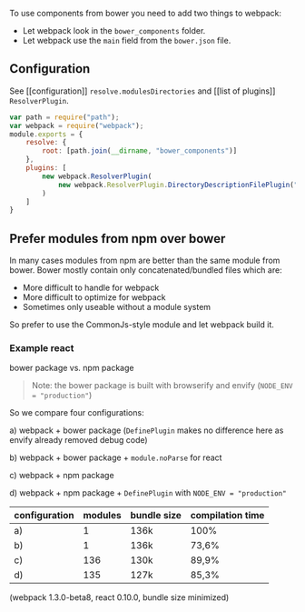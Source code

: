 To use components from bower you need to add two things to webpack:

* Let webpack look in the `bower_components` folder.
* Let webpack use the `main` field from the `bower.json` file.

## Configuration

See [[configuration]] `resolve.modulesDirectories` and [[list of plugins]] `ResolverPlugin`.

``` javascript
var path = require("path");
var webpack = require("webpack");
module.exports = {
	resolve: {
		root: [path.join(__dirname, "bower_components")]
	},
	plugins: [
		new webpack.ResolverPlugin(
			new webpack.ResolverPlugin.DirectoryDescriptionFilePlugin(".bower.json", ["main"])
		)
	]
}
```

## Prefer modules from npm over bower

In many cases modules from npm are better than the same module from bower. Bower mostly contain only concatenated/bundled files which are:

* More difficult to handle for webpack
* More difficult to optimize for webpack
* Sometimes only useable without a module system

So prefer to use the CommonJs-style module and let webpack build it.

### Example react

bower package vs. npm package

> Note: the bower package is built with browserify and envify (`NODE_ENV = "production"`)

So we compare four configurations:

a) webpack + bower package (`DefinePlugin` makes no difference here as envify already removed debug code)

b) webpack + bower package + `module.noParse` for react

c) webpack + npm package

d) webpack + npm package + `DefinePlugin` with `NODE_ENV = "production"`

| configuration | modules | bundle size | compilation time |
|---------------|---------|-------------|------------------|
| a)            | 1       | 136k        | 100%             |
| b)            | 1       | 136k        | 73,6%            |
| c)            | 136     | 130k        | 89,9%            |
| d)            | 135     | 127k        | 85,3%            |

(webpack 1.3.0-beta8, react 0.10.0, bundle size minimized)